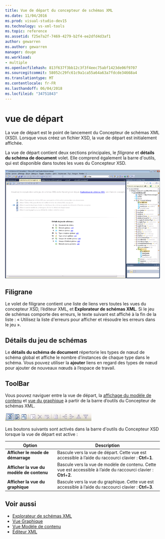 ```yaml
---
title: Vue de départ du concepteur de schémas XML
ms.date: 11/04/2016
ms.prod: visual-studio-dev15
ms.technology: vs-xml-tools
ms.topic: reference
ms.assetid: f25e7a2f-7469-4279-b2f4-ee2dfd4d3af1
author: gewarren
ms.author: gewarren
manager: douge
ms.workload:
- multiple
ms.openlocfilehash: 813f637f3bb12c3f3f4eec75abf1423de06f9707
ms.sourcegitcommit: 58052c29fc61c9a1ca55a64a63a7fdcde34668a4
ms.translationtype: MT
ms.contentlocale: fr-FR
ms.lasthandoff: 06/04/2018
ms.locfileid: "34751843"
---
```

# <a name="start-view"></a>vue de départ

La vue de départ est le point de lancement du Concepteur de schémas XML (XSD). Lorsque vous créez un fichier XSD, la vue de départ est initialement affichée.

La vue de départ contient deux sections principales, le *filigrane* et **détails du schéma de document** volet. Elle comprend également la barre d'outils, qui est disponible dans toutes les vues du Concepteur XSD.

![Vue de départ du concepteur de schémas XML](../xml-tools/media/xsddesigner_startview.gif)

## <a name="watermark"></a>Filigrane

Le volet de filigrane contient une liste de liens vers toutes les vues du concepteur XSD, l’éditeur XML, et **Explorateur de schémas XML**. Si le jeu de schémas comporte des erreurs, le texte suivant est affiché à la fin de la liste : « Utilisez la liste d'erreurs pour afficher et résoudre les erreurs dans le jeu ».

## <a name="schema-set-details"></a>Détails du jeu de schémas

Le **détails du schéma de document** répertorie les types de nœud de schéma global et affiche le nombre d’instances de chaque type dans le schéma. Vous pouvez utiliser la **ajouter** liens en regard des types de nœud pour ajouter de nouveaux nœuds à l’espace de travail.

## <a name="toolbar"></a>ToolBar

Vous pouvez naviguer entre la vue de départ, la [affichage du modèle de contenu](../xml-tools/content-model-view.md) et [vue du graphique](../xml-tools/graph-view.md) à partir de la barre d’outils du Concepteur de schémas XML.

![Barre d'outils du concepteur de schémas XML](../xml-tools/media/xsdstartviewtoolbar.gif)

Les boutons suivants sont activés dans la barre d'outils du Concepteur XSD lorsque la vue de départ est active :

|Option|Description|
|------------|-----------------|
|**Afficher le mode de démarrage**|Bascule vers la vue de départ. Cette vue est accessible à l’aide du raccourci clavier : **Ctrl**+**1**.|
|**Afficher la vue du modèle de contenu**|Bascule vers la vue de modèle de contenu. Cette vue est accessible à l’aide du raccourci clavier : **Ctrl**+**2**.|
|**Afficher la vue du graphique**|Bascule vers la vue du graphique. Cette vue est accessible à l’aide du raccourci clavier : **Ctrl**+**3**.|

## <a name="see-also"></a>Voir aussi

- [Explorateur de schémas XML](../xml-tools/xml-schema-explorer.md)
- [Vue Graphique](../xml-tools/graph-view.md)
- [Vue Modèle de contenu](../xml-tools/content-model-view.md)
- [Éditeur XML](../xml-tools/xml-editor.md)